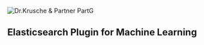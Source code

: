![Dr.Krusche & Partner PartG](https://raw.github.com/skrusche63/spark-elastic/master/images/dr-kruscheundpartner.png)

## Elasticsearch Plugin for Machine Learning
